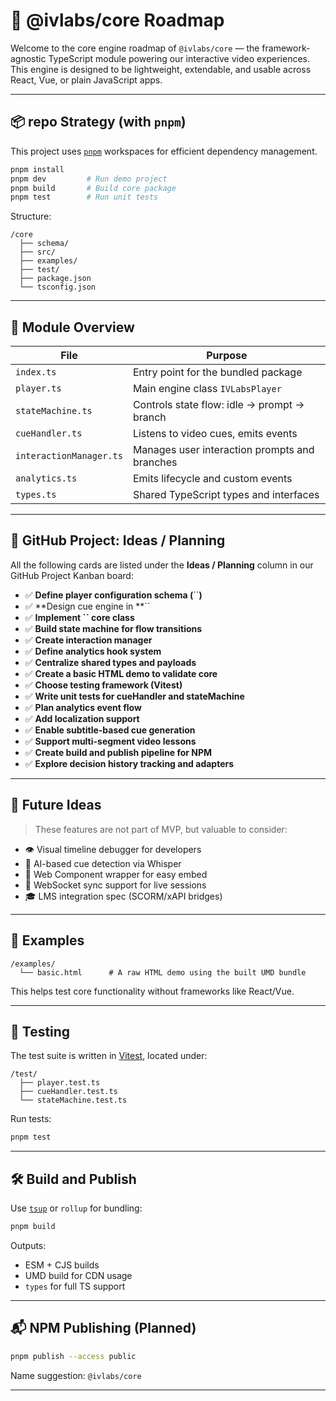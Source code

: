 # 🧠 @ivlabs/core Roadmap

Welcome to the core engine roadmap of `@ivlabs/core` — the framework-agnostic TypeScript module powering our interactive video experiences. This engine is designed to be lightweight, extendable, and usable across React, Vue, or plain JavaScript apps.

---

## 📦 repo Strategy (with `pnpm`)

This project uses [`pnpm`](https://pnpm.io) workspaces for efficient dependency management.

```bash
pnpm install
pnpm dev         # Run demo project
pnpm build       # Build core package
pnpm test        # Run unit tests
```

Structure:

```
/core
  ├── schema/
  ├── src/
  ├── examples/
  ├── test/
  ├── package.json
  └── tsconfig.json
```

---

## 🧱 Module Overview

| File                    | Purpose                                       |
| ----------------------- | --------------------------------------------- |
| `index.ts`              | Entry point for the bundled package           |
| `player.ts`             | Main engine class `IVLabsPlayer`              |
| `stateMachine.ts`       | Controls state flow: idle → prompt → branch   |
| `cueHandler.ts`         | Listens to video cues, emits events           |
| `interactionManager.ts` | Manages user interaction prompts and branches |
| `analytics.ts`          | Emits lifecycle and custom events             |
| `types.ts`              | Shared TypeScript types and interfaces        |

---

## 🧠 GitHub Project: Ideas / Planning

All the following cards are listed under the **Ideas / Planning** column in our GitHub Project Kanban board:

- ✅ **Define player configuration schema (**``**)**
- ✅ **Design cue engine in **``
- ✅ **Implement **``** core class**
- ✅ **Build state machine for flow transitions**
- ✅ **Create interaction manager**
- ✅ **Define analytics hook system**
- ✅ **Centralize shared types and payloads**
- ✅ **Create a basic HTML demo to validate core**
- ✅ **Choose testing framework (Vitest)**
- ✅ **Write unit tests for cueHandler and stateMachine**
- ✅ **Plan analytics event flow**
- ✅ **Add localization support**
- ✅ **Enable subtitle-based cue generation**
- ✅ **Support multi-segment video lessons**
- ✅ **Create build and publish pipeline for NPM**
- ✅ **Explore decision history tracking and adapters**

---

## 📌 Future Ideas

> These features are not part of MVP, but valuable to consider:

- 👁 Visual timeline debugger for developers
- 🧠 AI-based cue detection via Whisper
- 🔌 Web Component wrapper for easy embed
- 📡 WebSocket sync support for live sessions
- 🎓 LMS integration spec (SCORM/xAPI bridges)

---

## 📁 Examples

```
/examples/
  └── basic.html      # A raw HTML demo using the built UMD bundle
```

This helps test core functionality without frameworks like React/Vue.

---

## 🧪 Testing

The test suite is written in [Vitest](https://vitest.dev), located under:

```
/test/
  ├── player.test.ts
  ├── cueHandler.test.ts
  └── stateMachine.test.ts
```

Run tests:

```bash
pnpm test
```

---

## 🛠 Build and Publish

Use [`tsup`](https://tsup.egoist.dev/) or `rollup` for bundling:

```bash
pnpm build
```

Outputs:

- ESM + CJS builds
- UMD build for CDN usage
- `types` for full TS support

---

## 📬 NPM Publishing (Planned)

```bash
pnpm publish --access public
```

Name suggestion: `@ivlabs/core`

---


